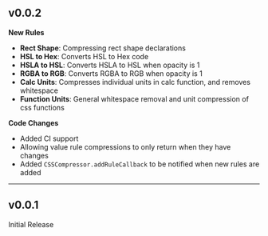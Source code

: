 ## v0.0.2

**New Rules**
* **Rect Shape**: Compressing rect shape declarations
* **HSL to Hex**: Converts HSL to Hex code
* **HSLA to HSL**: Converts HSLA to HSL when opacity is 1
* **RGBA to RGB**: Converts RGBA to RGB when opacity is 1
* **Calc Units**: Compresses individual units in calc function, and removes whitespace
* **Function Units**: General whitespace removal and unit compression of css functions


**Code Changes**
* Added CI support
* Allowing value rule compressions to only return when they have changes
* Added `CSSCompressor.addRuleCallback` to be notified when new rules are added

---
## v0.0.1

Initial Release
